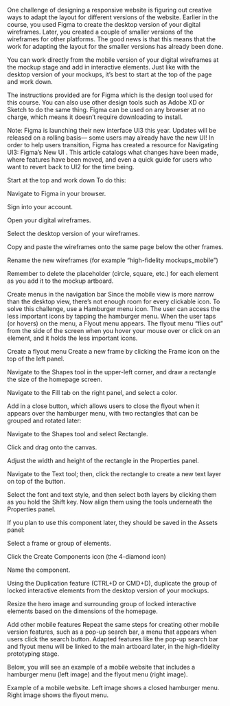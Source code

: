 One challenge of designing a responsive website is figuring out creative ways to adapt the layout for different versions of the website. Earlier in the course, you used Figma to create the desktop version of your digital wireframes. Later, you created a couple of smaller versions of the wireframes for other platforms. The good news is that this means that the work for adapting the layout for the smaller versions has already been done.

You can work directly from the mobile version of your digital wireframes at the mockup stage and add in interactive elements. Just like with the desktop version of your mockups, it’s best to start at the top of the page and work down.

The instructions provided are for Figma which is the design tool used for this course. You can also use other design tools such as Adobe XD or Sketch to do the same thing. Figma can be used on any browser at no charge, which means it doesn’t require downloading to install.

Note: Figma is launching their new interface UI3 this year. Updates will be released on a rolling basis— some users may already have the new UI! In order to help users transition, Figma has created a resource for 
Navigating UI3: Figma’s New UI
. This article catalogs what changes have been made, where features have been moved, and even a quick guide for users who want to revert back to UI2 for the time being. 

Start at the top and work down
To do this:

Navigate to Figma in your browser.

Sign into your account.

Open your digital wireframes.

Select the desktop version of your wireframes.

Copy and paste the wireframes onto the same page below the other frames. 

Rename the new wireframes (for example “high-fidelity mockups_mobile”)

Remember to delete the placeholder (circle, square, etc.) for each element as you add it to the mockup artboard. 

Create menus in the navigation bar
Since the mobile view is more narrow than the desktop view, there’s not enough room for every clickable icon. To solve this challenge, use a Hamburger menu icon. The user can access the less important icons by tapping the hamburger menu. When the user taps (or hovers) on the menu, a Flyout menu appears. The flyout menu “flies out” from the side of the screen when you hover your mouse over or click on an element, and it holds the less important icons.

Create a flyout menu
Create a new frame by clicking the Frame icon on the top of the left panel.

Navigate to the Shapes tool in the upper-left corner, and draw a rectangle the size of the homepage screen.

Navigate to the Fill tab on the right panel, and select a color.

Add in a close button, which allows users to close the flyout when it appears over the hamburger menu, with two rectangles that can be grouped and rotated later:

Navigate to the Shapes tool and select Rectangle.

Click and drag onto the canvas.

Adjust the width and height of the rectangle in the Properties panel.

Navigate to the Text tool; then, click the rectangle to create a new text layer on top of the button. 

Select the font and text style, and then select both layers by clicking them as you hold the Shift key. Now align them using the tools underneath the Properties panel.

If you plan to use this component later, they should be saved in the Assets panel:

 Select a frame or group of elements.  

 Click the Create Components icon (the 4-diamond icon)  

 Name the component.  

Using the Duplication feature (CTRL+D or CMD+D), duplicate the group of locked interactive elements from the desktop version of your mockups. 

Resize the hero image and surrounding group of locked interactive elements based on the dimensions of the homepage. 

Add other mobile features
Repeat the same steps for creating other mobile version features, such as a pop-up search bar, a menu that appears when users click the search button. Adapted features like the pop-up search bar and flyout menu will be linked to the main artboard later, in the high-fidelity prototyping stage. 

Below, you will see an example of a mobile website that includes a hamburger menu (left image) and the flyout menu (right image). 

Example of a mobile website. Left image shows a closed hamburger menu. Right image shows the flyout menu.
